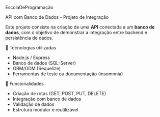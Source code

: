  EscolaDeProgramação 

API com Banco de Dados - Projeto de Integração

Este projeto consiste na criação de uma **API** conectada a um **banco de dados**, com o objetivo de demonstrar a integração entre backend e persistência de dados.

🔧 Tecnologias utilizadas
- Node.js / Express 
- Banco de dados (SQL-Server)
- ORM/ODM (Sequelize)
- Ferramentas de teste ou documentação (insomnnia)

 📌 Funcionalidades
- Criação de rotas (GET, POST, PUT, DELETE)
- Integração com banco de dados
- Validação de dados
- Estrutura modular e reutilizável


